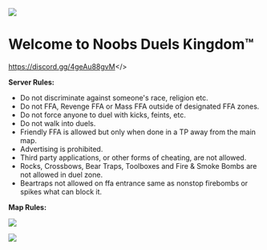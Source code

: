 ![](https://github.com/user-attachments/assets/ef299903-b718-4b26-959f-36e100620d70)

# Welcome to Noobs Duels Kingdom™

<a id="Click Here to Join Noobs Duels Kingdom™ Discord Server">https://discord.gg/4geAu88gvM</>

**Server Rules:**
* Do not discriminate against someone's race, religion etc.
* Do not FFA, Revenge FFA or Mass FFA outside of designated FFA zones.
* Do not force anyone to duel with kicks, feints, etc.
* Do not walk into duels.
* Friendly FFA is allowed but only when done in a TP away from the main map.
* Advertising is prohibited.
* Third party applications, or other forms of cheating, are not allowed.
* Rocks, Crossbows, Bear Traps, Toolboxes and Fire & Smoke Bombs are not allowed in duel zone.
* Beartraps not allowed on ffa entrance same as nonstop firebombs or spikes what can block it.

**Map Rules:**

![](https://github.com/user-attachments/assets/6a133e1b-a14e-4605-bd40-f4700f186fe2)


![](https://github.com/user-attachments/assets/2588641c-8db5-484a-b437-22a9c8c64b28)
